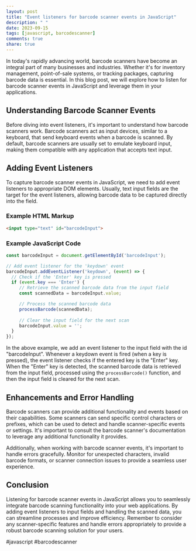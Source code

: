 ```yaml
---
layout: post
title: "Event listeners for barcode scanner events in JavaScript"
description: " "
date: 2023-09-15
tags: [javascript, barcodescanner]
comments: true
share: true
---
```


In today's rapidly advancing world, barcode scanners have become an integral part of many businesses and industries. Whether it's for inventory management, point-of-sale systems, or tracking packages, capturing barcode data is essential. In this blog post, we will explore how to listen for barcode scanner events in JavaScript and leverage them in your applications.

## Understanding Barcode Scanner Events

Before diving into event listeners, it's important to understand how barcode scanners work. Barcode scanners act as input devices, similar to a keyboard, that send keyboard events when a barcode is scanned. By default, barcode scanners are usually set to emulate keyboard input, making them compatible with any application that accepts text input.

## Adding Event Listeners

To capture barcode scanner events in JavaScript, we need to add event listeners to appropriate DOM elements. Usually, text input fields are the target for the event listeners, allowing barcode data to be captured directly into the field.

### Example HTML Markup

```html
<input type="text" id="barcodeInput">
```

### Example JavaScript Code

```javascript
const barcodeInput = document.getElementById('barcodeInput');

// Add event listener for the 'keydown' event
barcodeInput.addEventListener('keydown', (event) => {
  // Check if the 'Enter' key is pressed
  if (event.key === 'Enter') {
     // Retrieve the scanned barcode data from the input field
     const scannedData = barcodeInput.value;

     // Process the scanned barcode data
     processBarcode(scannedData);
     
     // Clear the input field for the next scan
     barcodeInput.value = '';
  }
});
```

In the above example, we add an event listener to the input field with the id "barcodeInput". Whenever a keydown event is fired (when a key is pressed), the event listener checks if the entered key is the "Enter" key. When the "Enter" key is detected, the scanned barcode data is retrieved from the input field, processed using the `processBarcode()` function, and then the input field is cleared for the next scan.

## Enhancements and Error Handling

Barcode scanners can provide additional functionality and events based on their capabilities. Some scanners can send specific control characters or prefixes, which can be used to detect and handle scanner-specific events or settings. It's important to consult the barcode scanner's documentation to leverage any additional functionality it provides.

Additionally, when working with barcode scanner events, it's important to handle errors gracefully. Monitor for unexpected characters, invalid barcode formats, or scanner connection issues to provide a seamless user experience.

## Conclusion

Listening for barcode scanner events in JavaScript allows you to seamlessly integrate barcode scanning functionality into your web applications. By adding event listeners to input fields and handling the scanned data, you can streamline processes and improve efficiency. Remember to consider any scanner-specific features and handle errors appropriately to provide a robust barcode scanning solution for your users.

#javascript #barcodescanner